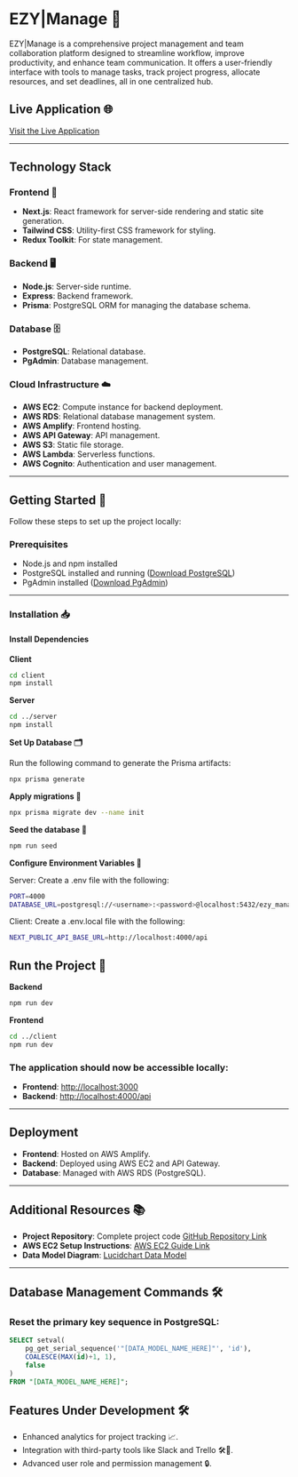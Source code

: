 # EZY|Manage 🚀

EZY|Manage is a comprehensive project management and team collaboration platform designed to streamline workflow, improve productivity, and enhance team communication. It offers a user-friendly interface with tools to manage tasks, track project progress, allocate resources, and set deadlines, all in one centralized hub.

## Live Application 🌐
[Visit the Live Application](https://main.d3ikvi1nsiy7mr.amplifyapp.com/)

---

## Technology Stack

### Frontend 🌟
- **Next.js**: React framework for server-side rendering and static site generation.
- **Tailwind CSS**: Utility-first CSS framework for styling.
- **Redux Toolkit**: For state management.

### Backend 🖥️
- **Node.js**: Server-side runtime.
- **Express**: Backend framework.
- **Prisma**: PostgreSQL ORM for managing the database schema.

### Database 🗄️
- **PostgreSQL**: Relational database.
- **PgAdmin**: Database management.

### Cloud Infrastructure ☁️
- **AWS EC2**: Compute instance for backend deployment.
- **AWS RDS**: Relational database management system.
- **AWS Amplify**: Frontend hosting.
- **AWS API Gateway**: API management.
- **AWS S3**: Static file storage.
- **AWS Lambda**: Serverless functions.
- **AWS Cognito**: Authentication and user management.

---

## Getting Started 🏁

Follow these steps to set up the project locally:

### Prerequisites
- Node.js and npm installed
- PostgreSQL installed and running ([Download PostgreSQL](https://www.postgresql.org/download/))
- PgAdmin installed ([Download PgAdmin](https://www.pgadmin.org/download/))

---

### Installation 📥

#### Install Dependencies

**Client**  
```bash
cd client
npm install
```
**Server**

```bash
cd ../server
npm install
```

**Set Up Database 🗂️**

Run the following command to generate the Prisma artifacts:
```bash
npx prisma generate
```

**Apply migrations 🔄**

```bash
npx prisma migrate dev --name init
```
**Seed the database 🌱**
```bash
npm run seed
```
**Configure Environment Variables 🔐** 

Server: Create a .env file with the following:
```bash
PORT=4000
DATABASE_URL=postgresql://<username>:<password>@localhost:5432/ezy_manage
```
Client: Create a .env.local file with the following:
```bash
NEXT_PUBLIC_API_BASE_URL=http://localhost:4000/api
```
## Run the Project 🚀

**Backend**
```bash
npm run dev
```
**Frontend**
```bash
cd ../client
npm run dev
```
### The application should now be accessible locally:

- **Frontend**: [http://localhost:3000](http://localhost:3000)
- **Backend**: [http://localhost:4000/api](http://localhost:4000/api)

---

## Deployment

- **Frontend**: Hosted on AWS Amplify.
- **Backend**: Deployed using AWS EC2 and API Gateway.
- **Database**: Managed with AWS RDS (PostgreSQL).

---

## Additional Resources 📚

- **Project Repository**: Complete project code [GitHub Repository Link](https://github.com/Shahnawazkhan83/Ezy-Manage)
- **AWS EC2 Setup Instructions**: [AWS EC2 Guide Link](https://github.com/Shahnawazkhan83/Ezy-Manage/blob/main/server/aws-ec2-instructions.md)
- **Data Model Diagram**: [Lucidchart Data Model](https://lucid.app/lucidchart/b922dc56-9460-424d-9e4a-918d974934e7/edit?viewport_loc=-748%2C-1682%2C2760%2C1426%2C0_0&invitationId=inv_2edf6425-22c1-4430-9eeb-67de2e2015f0)

---

## Database Management Commands 🛠️

### Reset the primary key sequence in PostgreSQL:

```sql
SELECT setval(
    pg_get_serial_sequence('"[DATA_MODEL_NAME_HERE]"', 'id'),
    COALESCE(MAX(id)+1, 1), 
    false
) 
FROM "[DATA_MODEL_NAME_HERE]";
```

## Features Under Development 🛠️

- Enhanced analytics for project tracking 📈.
- Integration with third-party tools like Slack and Trello 🛠️📱.
- Advanced user role and permission management 🔒.
